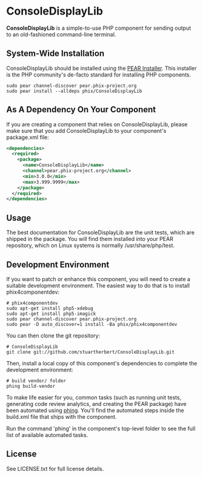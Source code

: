 ConsoleDisplayLib
=================

**ConsoleDisplayLib** is a simple-to-use PHP component for sending output to an old-fashioned command-line terminal.

System-Wide Installation
------------------------

ConsoleDisplayLib should be installed using the [PEAR Installer](http://pear.php.net). This installer is the PHP community's de-facto standard for installing PHP components.

    sudo pear channel-discover pear.phix-project.org
    sudo pear install --alldeps phix/ConsoleDisplayLib

As A Dependency On Your Component
---------------------------------

If you are creating a component that relies on ConsoleDisplayLib, please make sure that you add ConsoleDisplayLib to your component's package.xml file:

```xml
<dependencies>
  <required>
    <package>
      <name>ConsoleDisplayLib</name>
      <channel>pear.phix-project.org</channel>
      <min>3.0.0</min>
      <max>3.999.9999</max>
    </package>
  </required>
</dependencies>
```

Usage
-----

The best documentation for ConsoleDisplayLib are the unit tests, which are shipped in the package.  You will find them installed into your PEAR repository, which on Linux systems is normally /usr/share/php/test.

Development Environment
-----------------------

If you want to patch or enhance this component, you will need to create a suitable development environment. The easiest way to do that is to install phix4componentdev:

    # phix4componentdev
    sudo apt-get install php5-xdebug
    sudo apt-get install php5-imagick
    sudo pear channel-discover pear.phix-project.org
    sudo pear -D auto_discover=1 install -Ba phix/phix4componentdev

You can then clone the git repository:

    # ConsoleDisplayLib
    git clone git://github.com/stuartherbert/ConsoleDisplayLib.git

Then, install a local copy of this component's dependencies to complete the development environment:

    # build vendor/ folder
    phing build-vendor

To make life easier for you, common tasks (such as running unit tests, generating code review analytics, and creating the PEAR package) have been automated using [phing](http://phing.info).  You'll find the automated steps inside the build.xml file that ships with the component.

Run the command 'phing' in the component's top-level folder to see the full list of available automated tasks.

License
-------

See LICENSE.txt for full license details.
